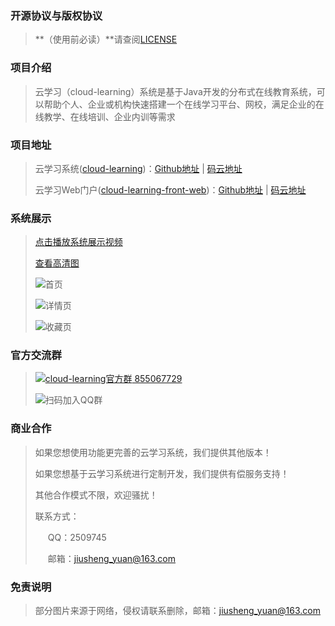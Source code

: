
### 开源协议与版权协议
> **（使用前必读）**请查阅[LICENSE](https://github.com/yuanjiusheng/cloud-learning/blob/master/%EF%BC%88%E4%BD%BF%E7%94%A8%E5%89%8D%E5%BF%85%E8%AF%BB%EF%BC%89cloud-learning%E5%BC%80%E6%BA%90%E5%8D%8F%E8%AE%AE.md)

### 项目介绍
> 云学习（cloud-learning）系统是基于Java开发的分布式在线教育系统，可以帮助个人、企业或机构快速搭建一个在线学习平台、网校，满足企业的在线教学、在线培训、企业内训等需求

### 项目地址
> 云学习系统([cloud-learning](https://github.com/yuanjiusheng/cloud-learning))：[Github地址](https://github.com/yuanjiusheng/cloud-learning) | [码云地址](https://gitee.com/yuanjiusheng/cloud-learning)
>
> 云学习Web门户([cloud-learning-front-web](https://github.com/yuanjiusheng/cloud-learning-front-web))：[Github地址](https://github.com/yuanjiusheng/cloud-learning-front-web) | [码云地址](https://gitee.com/yuanjiusheng/cloud-learning-front-web)

### 系统展示
> [点击播放系统展示视频](https://share.weiyun.com/LKuqMTQM)
>
> [查看高清图](https://share.weiyun.com/1IOQKatY)
>
> ![首页](https://picabstract-preview-ftn.weiyun.com/ftn_pic_abs_v3/eb927eef46c4c278911c7845573c809520dff553eed864e6a7cbc51142d0a821380fba9bf184a8f808e29d80abc6b4dd?pictype=scale&from=30113&version=3.3.3.3&uin=2509745&fname=%E7%B3%BB%E7%BB%9F%E5%B1%95%E7%A4%BA%E5%9B%BE1.png&size=750)
>
> ![详情页](https://picabstract-preview-ftn.weiyun.com/ftn_pic_abs_v3/ef7bf393da88939e8b4b062a4638d7194ea43e4d7bdbca667ca987d3fcc9c36504d4622c178ba7b16c29ac9c7dff432c?pictype=scale&from=30113&version=3.3.3.3&uin=2509745&fname=%E7%B3%BB%E7%BB%9F%E5%B1%95%E7%A4%BA%E5%9B%BE2.png&size=750)
>
> ![收藏页](https://picabstract-preview-ftn.weiyun.com/ftn_pic_abs_v3/720eaf6396059d1991dec73467728f035ebdd9c95f95ffd8e861928abaa0ee6f1a652ddf8d883861e7e9d7d9bcfb8431?pictype=scale&from=30113&version=3.3.3.3&uin=2509745&fname=%E7%B3%BB%E7%BB%9F%E5%B1%95%E7%A4%BA%E5%9B%BE3.png&size=750)

### 官方交流群
> <a target="_blank" href="https://qm.qq.com/cgi-bin/qm/qr?k=IBIAaD415UtInXIty2DgO7Yg9kTsgjnd&jump_from=webapi"><img border="0" src="//pub.idqqimg.com/wpa/images/group.png" alt="cloud-learning官方群" title="cloud-learning官方群"> 855067729</a>
>
> ![扫码加入QQ群](https://picabstract-preview-ftn.weiyun.com/ftn_pic_abs_v3/d6c3117d10d7a37ac5c3687d6be4ead2b12b8084d99040347ca3d68cef165d6636511b60b3e077743263e817c049c5dd?pictype=scale&from=30113&version=3.3.3.3&uin=2509745&fname=qq%E7%BE%A4.png&size=750)

### 商业合作
> 如果您想使用功能更完善的云学习系统，我们提供其他版本！
>
> 如果您想基于云学习系统进行定制开发，我们提供有偿服务支持！
>
> 其他合作模式不限，欢迎骚扰！
>
> 联系方式：
>
> <span style="margin-left:20px;">QQ：2509745</span>
>
> <span style="margin-left:20px;">邮箱：jiusheng_yuan@163.com</span>

    
### 免责说明
> 部分图片来源于网络，侵权请联系删除，邮箱：jiusheng_yuan@163.com
